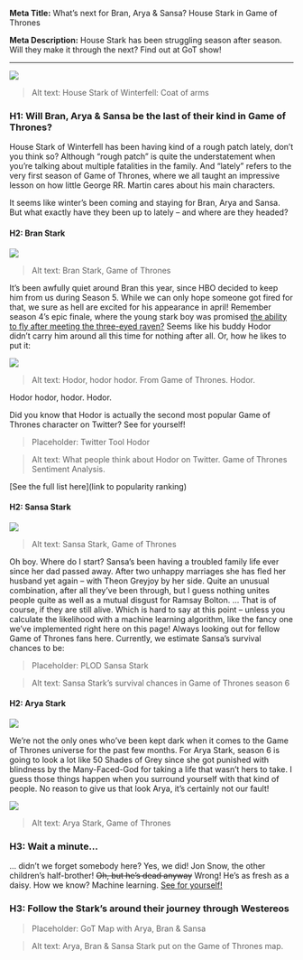 **Meta Title:** What’s next for Bran, Arya & Sansa? House Stark in Game of Thrones

**Meta Description:** House Stark has been struggling season after season. Will they make it through the next? Find out at GoT show!


__________________________________________________________________________

![](http://awoiaf.westeros.org/images/thumb/5/51/House_Stark.PNG/250px-House_Stark.PNG)
> Alt text: House Stark of Winterfell: Coat of arms
### H1: Will Bran, Arya & Sansa be the last of their kind in Game of Thrones?

House Stark of Winterfell has been having kind of a rough patch lately, don’t you think so? Although “rough patch” is quite the understatement when you’re talking about multiple fatalities in the family. And “lately” refers to the very first season of Game of Thrones, where we all taught an impressive lesson on how little George RR. Martin cares about his main characters.

It seems like winter’s been coming and staying for Bran, Arya and Sansa. But what exactly have they been up to lately – and where are they headed?

#### H2: Bran Stark
![]( http://vignette3.wikia.nocookie.net/gameofthrones/images/e/e9/Bran_Stark_Season_Six.jpg/revision/latest/scale-to-width-down/270?cb=20160220011003)
> Alt text: Bran Stark, Game of Thrones

It’s been awfully quiet around Bran this year, since HBO decided to keep him from us during Season 5. While we can only hope someone got fired for that, we sure as hell are excited for his appearance in april! Remember season 4’s epic finale, where the young stark boy was promised [the ability to fly after meeting the three-eyed raven?]( https://www.youtube.com/watch?v=7YXnI3HgZbc) Seems like his buddy Hodor didn’t carry him around all this time for nothing after all. Or, how he likes to put it:

![]( http://vignette2.wikia.nocookie.net/gameofthrones/images/5/52/Profil-Hodor-1.jpg/revision/latest/scale-to-width-down/250?cb=20130902151852&path-prefix=de)
> Alt text: Hodor, hodor hodor. From Game of Thrones. Hodor.

Hodor hodor, hodor. Hodor.

Did you know that Hodor is actually the second most popular Game of Thrones character on Twitter? See for yourself!

> Placeholder: Twitter Tool Hodor

> Alt text: What people think about Hodor on Twitter. Game of Thrones Sentiment Analysis.

[See the full list here](link to popularity ranking)

#### H2: Sansa Stark
![]( http://vignette1.wikia.nocookie.net/gameofthrones/images/5/5b/Sansa_Season_Six_Snow.jpg/revision/latest/scale-to-width-down/270?cb=20160213183617)
> Alt text: Sansa Stark, Game of Thrones

Oh boy. Where do I start? Sansa’s been having a troubled family life ever since her dad passed away. After two unhappy marriages she has fled her husband yet again – with Theon Greyjoy by her side. Quite an unusual combination, after all they’ve been through, but I guess nothing unites people quite as well as a mutual disgust for Ramsay Bolton.
… That is of course, if they are still alive. Which is hard to say at this point – unless you calculate the likelihood with a machine learning algorithm, like the fancy one we’ve implemented right here on this page! Always looking out for fellow Game of Thrones fans here.
Currently, we estimate Sansa’s survival chances to be:

> Placeholder: PLOD Sansa Stark

> Alt text: Sansa Stark’s survival chances in Game of Thrones season 6

#### H2: Arya Stark
![]( http://awoiaf.westeros.org/images/thumb/a/a0/Arya_Stark_by_AniaEm.jpg/250px-Arya_Stark_by_AniaEm.jpg)

We’re not the only ones who’ve been kept dark when it comes to the Game of Thrones universe for the past few months. For Arya Stark, season 6 is going to look a lot like 50 Shades of Grey since she got punished with blindness by the Many-Faced-God for taking a life that wasn’t hers to take. I guess those things happen when you surround yourself with that kind of people. No reason to give us that look Arya, it’s certainly not our fault!

![]( http://vignette4.wikia.nocookie.net/gameofthrones/images/9/9e/Arya_Season_6.jpg/revision/latest/scale-to-width-down/270?cb=20160211211717)
>	Alt text: Arya Stark, Game of Thrones

### H3: Wait a minute…
… didn’t we forget somebody here? Yes, we did! Jon Snow, the other children’s half-brother! <s>Oh, but he’s dead anyway</s> Wrong! He’s as fresh as a daisy. How we know? Machine learning. [See for yourself!](urltojonsnowlandingpage)

### H3: Follow the Stark’s around their journey through Westereos
>	Placeholder: GoT Map with Arya, Bran & Sansa

>	Alt text: Arya, Bran & Sansa Stark put on the Game of Thrones map. 

